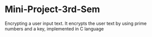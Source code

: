 # Mini-Project-3rd-Sem
Encrypting a user input text. It encrypts the user text by using prime numbers and a key, implemented in C language

